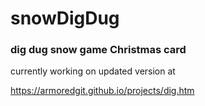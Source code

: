 # snowDigDug
### dig dug snow game Christmas card

currently working on updated version at 

https://armoredgit.github.io/projects/dig.htm
